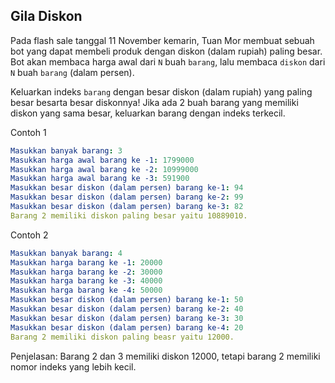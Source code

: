## Gila Diskon

Pada flash sale tanggal 11 November kemarin, Tuan Mor membuat sebuah bot yang dapat membeli produk dengan diskon (dalam rupiah) paling besar. Bot akan membaca harga awal dari `N` buah `barang`, lalu membaca `diskon` dari `N` buah `barang` (dalam persen). 

Keluarkan indeks `barang` dengan besar diskon (dalam rupiah) yang paling besar besarta besar diskonnya! Jika ada 2 buah barang yang memiliki diskon yang sama besar, keluarkan barang dengan indeks terkecil.

Contoh 1
```yaml
Masukkan banyak barang: 3
Masukkan harga awal barang ke -1: 1799000
Masukkan harga awal barang ke -2: 10999000
Masukkan harga awal barang ke -3: 591900
Masukkan besar diskon (dalam persen) barang ke-1: 94
Masukkan besar diskon (dalam persen) barang ke-2: 99
Masukkan besar diskon (dalam persen) barang ke-3: 82
Barang 2 memiliki diskon paling besar yaitu 10889010.
```

Contoh 2
```yaml
Masukkan banyak barang: 4
Masukkan harga barang ke -1: 20000
Masukkan harga barang ke -2: 30000
Masukkan harga barang ke -3: 40000
Masukkan harga barang ke -4: 50000
Masukkan besar diskon (dalam persen) barang ke-1: 50
Masukkan besar diskon (dalam persen) barang ke-2: 40
Masukkan besar diskon (dalam persen) barang ke-3: 30
Masukkan besar diskon (dalam persen) barang ke-4: 20
Barang 2 memiliki diskon paling beasr yaitu 12000.
```
Penjelasan: Barang 2 dan 3 memiliki diskon 12000, tetapi barang 2 memiliki nomor indeks yang lebih kecil.